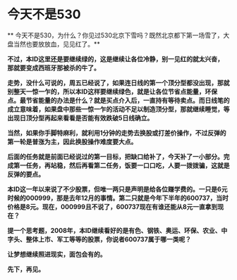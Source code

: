 今天不是530
====

			

** 今天不是530，为什么？你见过530北京下雪吗？既然北京都下第一场雪了，大盘当然也要放放血，见见红了。**

**不过，本ID这里还是要继续绿的，这是继续让各位冷静，别一见红的就太兴奋，那就要变成西班牙那被杀的牛了。**

**走势，没什么可说的，周五已经说了，如果连日线的第一个顶分型都没出现，那就别整天一惊一乍的，所以本ID这样要继续绿色，就是让各位节省点能量，环保点。最节省能量的办法是什么？就是买点介入后，一直持有等待卖点。而日线笔的成立意味着，如果盘中那些一惊一乍的活动不足以制造顶分型，那就继续睡觉，等出现日顶分型再起来看看是否能有效跌破5日线确立。**

**当然，如果你手脚特麻利，就利用1分钟的走势去换股或打差价操作，不过反弹的第一轮是普涨为主，因此换股操作难度要大点。**

**后面的任务就是前面已经说过的第一目标，把缺口给补了，今天补了一小部分。完成第一任务，再站稳，然后再看第二任务，饭要一口口吃，人要一拨拨骗，这就是反弹的要点。**

**本ID这一年以来说了不少股票，但唯一两只是声明是给各位赚学费的。一只是6元时候的000999，那是去年12月的事情。第二只就是今年下半年的600737，当时价格是8元。现在，000999且不说了，600737现在有谁还能从8元一直拿到现在？**

**提一个思考题，2008年，本ID继续看好的是有色、钢铁、奥运、环保、农业、中字头、整体上市、军工等等的股票，你说者600737属于哪一类呢？**

**让梦想继续照进现实，面包会有的。**

**先下，再见。**
